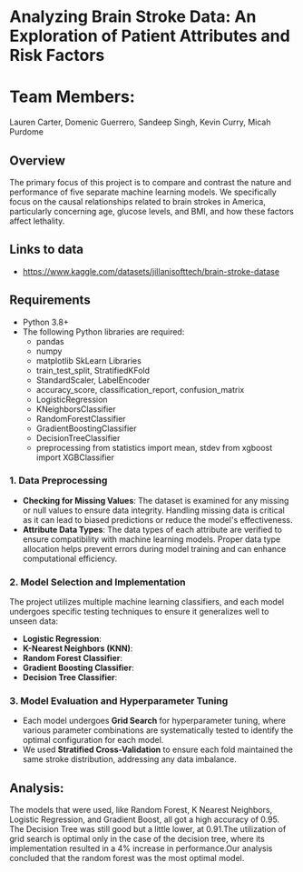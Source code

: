 # Analyzing Brain Stroke Data: An Exploration of Patient Attributes and Risk Factors

# Team Members:
 Lauren Carter,
 Domenic Guerrero,
 Sandeep Singh,
 Kevin Curry,
 Micah Purdome

## Overview
The primary focus of this project is to compare and contrast the nature and performance of five separate machine learning models. We specifically focus on the causal relationships related to brain strokes in America, particularly concerning age, glucose levels, and BMI, and how these factors affect lethality. 

## Links to data
- https://www.kaggle.com/datasets/jillanisofttech/brain-stroke-datase

## Requirements

- Python 3.8+
- The following Python libraries are required:
  - pandas
  - numpy
  - matplotlib
  SkLearn Libraries
  - train_test_split, StratifiedKFold
  - StandardScaler, LabelEncoder
  - accuracy_score, classification_report, confusion_matrix
  - LogisticRegression
  - KNeighborsClassifier
  - RandomForestClassifier
  - GradientBoostingClassifier
  - DecisionTreeClassifier
  - preprocessing
  from statistics import mean, stdev
  from xgboost import XGBClassifier


### 1. **Data Preprocessing**
   - **Checking for Missing Values**: The dataset is examined for any missing or null values to ensure data integrity. Handling missing data is critical as it can lead to biased predictions or reduce the model's effectiveness.
   - **Attribute Data Types**: The data types of each attribute are verified to ensure compatibility with machine learning models. Proper data type allocation helps prevent errors during model training and can enhance computational efficiency.
### 2. **Model Selection and Implementation**
   The project utilizes multiple machine learning classifiers, and each model undergoes specific testing techniques to ensure it generalizes well to unseen data:
   - **Logistic Regression**:
   - **K-Nearest Neighbors (KNN)**:
   - **Random Forest Classifier**:
   - **Gradient Boosting Classifier**: 
   - **Decision Tree Classifier**:
### 3. **Model Evaluation and Hyperparameter Tuning**
   - Each model undergoes **Grid Search** for hyperparameter tuning, where various parameter combinations are systematically tested to identify the optimal configuration for each model.
   - We used **Stratified Cross-Validation** to ensure each fold maintained the same stroke distribution, addressing any data imbalance.


## Analysis: 

The models that were used, like Random Forest, K Nearest Neighbors, Logistic Regression, and Gradient Boost, all got a high accuracy of 0.95. The Decision Tree was still good but a little lower, at 0.91.The utilization of grid search is optimal only in the case of the decision tree, where its implementation resulted in a 4% increase in performance.Our analysis concluded that the random forest was the most optimal model.

